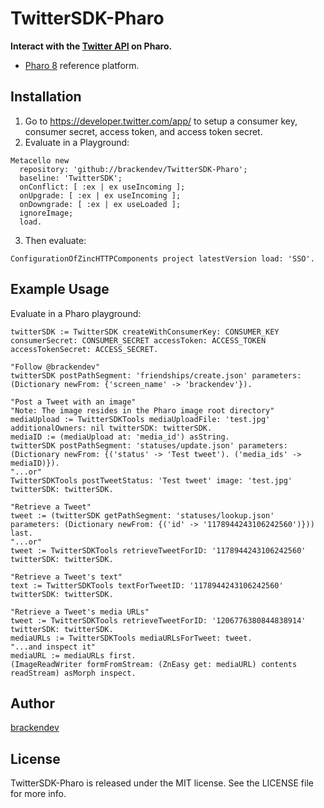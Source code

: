 TwitterSDK-Pharo
================

**Interact with the [Twitter API](https://developer.twitter.com/en/docs) on Pharo.**

* [Pharo 8](https://www.pharo.org/) reference platform.

## Installation

1. Go to <https://developer.twitter.com/app/> to setup a consumer key, consumer secret, access token, and access token secret.
2. Evaluate in a Playground:

```smalltalk
Metacello new 
  repository: 'github://brackendev/TwitterSDK-Pharo';
  baseline: 'TwitterSDK';
  onConflict: [ :ex | ex useIncoming ];
  onUpgrade: [ :ex | ex useIncoming ];
  onDowngrade: [ :ex | ex useLoaded ];
  ignoreImage;
  load.
```

3. Then evaluate:

```smalltalk
ConfigurationOfZincHTTPComponents project latestVersion load: 'SSO'.
```

## Example Usage

Evaluate in a Pharo playground:

```smalltalk
twitterSDK := TwitterSDK createWithConsumerKey: CONSUMER_KEY consumerSecret: CONSUMER_SECRET accessToken: ACCESS_TOKEN accessTokenSecret: ACCESS_SECRET.

"Follow @brackendev"
twitterSDK postPathSegment: 'friendships/create.json' parameters: (Dictionary newFrom: {'screen_name' -> 'brackendev'}).

"Post a Tweet with an image"
"Note: The image resides in the Pharo image root directory"
mediaUpload := TwitterSDKTools mediaUploadFile: 'test.jpg' additionalOwners: nil twitterSDK: twitterSDK.
mediaID := (mediaUpload at: 'media_id') asString.
twitterSDK postPathSegment: 'statuses/update.json' parameters: (Dictionary newFrom: {('status' -> 'Test tweet'). ('media_ids' -> mediaID)}).
"...or"
TwitterSDKTools postTweetStatus: 'Test tweet' image: 'test.jpg' twitterSDK: twitterSDK.

"Retrieve a Tweet"
tweet := (twitterSDK getPathSegment: 'statuses/lookup.json' parameters: (Dictionary newFrom: {('id' -> '1178944243106242560')})) last.
"...or"
tweet := TwitterSDKTools retrieveTweetForID: '1178944243106242560' twitterSDK: twitterSDK.

"Retrieve a Tweet's text"
text := TwitterSDKTools textForTweetID: '1178944243106242560' twitterSDK: twitterSDK.

"Retrieve a Tweet's media URLs"
tweet := TwitterSDKTools retrieveTweetForID: '1206776380844838914' twitterSDK: twitterSDK.
mediaURLs := TwitterSDKTools mediaURLsForTweet: tweet.
"...and inspect it"
mediaURL := mediaURLs first.
(ImageReadWriter formFromStream: (ZnEasy get: mediaURL) contents readStream) asMorph inspect.
```

## Author

[brackendev](https://www.github.com/brackendev)

## License

TwitterSDK-Pharo is released under the MIT license. See the LICENSE file for more info.
